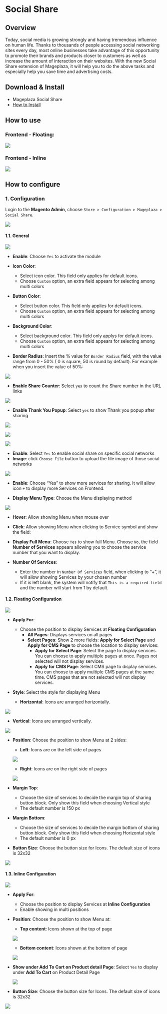 # Social Share

## Overview

Today, social media is growing strongly and having tremendous influence on human life. Thanks to thousands of people accessing social networking sites every day, most online businesses take advantage of this opportunity to promote their brands and products closer to customers as well as increase the amount of interaction on their websites. With the new Social Share extension of Mageplaza, it will help you to do the above tasks and especially help you save time and advertising costs.


## Download & Install

- Mageplaza Social Share
- [How to Install](https://www.mageplaza.com/install-magento-2-extension/)

## How to use

### Frontend - Floating:

![](https://i.imgur.com/Wff29cq.gif)


### Frontend - Inline

![](https://i.imgur.com/UJ1Dtpl.png)

## How to configure

### 1. Configuration

Login to the **Magento Admin**, choose `Store > Configuration > Mageplaza > Social Share`.

![](https://i.imgur.com/cIE9dtk.gif)

#### 1.1. General

![](https://i.imgur.com/nvupGDh.png)


- **Enable**: Choose `Yes` to activate the module

- **Icon Color**: 
  - Select icon color. This field only applies for default icons. 
  - Choose `Custom` option, an extra field appears for selecting among multi colors
  
- **Button Color**: 
  - Select button color. This field only applies for default icons. 
  - Choose `Custom` option, an extra field appears for selecting among multi colors
 
- **Background Color**: 
  - Select background color. This field only applys for default icons. 
  - Choose `Custom` option, an extra field appears for selecting among multi colors

- **Border Radius**: Insert the % value for `Border Radius` field, with the value range from 0 - 50% ( 0 is square, 50 is round by default). For example when you insert the value of 50%:


![](https://i.imgur.com/LtIjjxv.png)


- **Enable Share Counter**: Select `yes` to count the Share number in the URL links

![](https://i.imgur.com/8tkmXCI.png)

- **Enable Thank You Popup**: Select `yes` to show Thank you popup after sharing

![](https://i.imgur.com/iBVBNMD.png)

![](https://i.imgur.com/ifB51Fu.png)

![](https://i.imgur.com/pXQh5gu.png)

- **Enable**: Select `Yes` to enable social share on specific social networks
- **Image**: click `Choose File` button to upload the file image of those social networks

![](https://i.imgur.com/IzSY8b7.png)


- **Enable**: Choose “Yes” to show more services for sharing. It will allow icon ``+`` to display more Services on Frontend.

- **Display Menu Type**: Choose the Menu displaying method 

![](https://i.imgur.com/ljJV4KR.png)

  - **Hover**: Allow showing Menu when mouse over
  - **Click**: Allow showing Menu when clicking to Service symbol and show the field: 
  - **Display Full Menu**: Choose `Yes` to show full Menu. Choose `No`, the field **Number of Services** appears allowing you to choose the service number that you want to display.  


  
- **Number Of Services**: 
  - Enter the number in `Number Of Services` field, when clicking to “+”, it will allow showing Services by your chosen number
  - If it is left blank, the system will notify that `This is a required field` and the number will start from 1 by default.  
  
  
  
#### 1.2. Floating Configuration

  ![](https://i.imgur.com/wGClUxR.png)
  
- **Apply For**: 
  - Choose the position to display Services at **Floating Configuration**
    - **All Pages**: Displays services on all pages
    - **Select Pages**: Show 2 more fields: **Apply for Select Page** and **Apply for CMS Page** to choose the location to display services:
        - **Apply for Select Page**: Select the page to display services. You can choose to apply multiple pages at once. Pages not selected will not display services.
        - **Apply for CMS Page**: Select CMS page to display services. You can choose to apply multiple CMS pages at the same time. CMS pages that are not selected will not display services.
  
- **Style**: Select the style for displaying Menu
  - **Horizontal**: Icons are arranged horizontally.


![](https://i.imgur.com/SHNHJLm.gif)


  - **Vertical**: Icons are arranged vertically.


![](https://i.imgur.com/7UARNP7.png)

- **Position**: Choose the position to show Menu at 2 sides:
  - **Left**: Icons are on the left side of pages
  
  ![](https://i.imgur.com/87uRNAr.png)
  
  
  - **Right**: Icons are on the right side of pages
  
  ![](https://i.imgur.com/lUfNXUH.png)
  
- **Margin Top**:
  - Choose the size of services to decide the margin top of sharing button block. Only show this field when choosing Vertical style
  - The default number is 150 px
  
- **Margin Bottom**:
  - Choose the size of services to decide the margin bottom of sharing button block. Only show this field when choosing Horizontal style
  - The default number is 0 px
  
  
- **Button Size**: Choose the button size for Icons. The default size of icons is 32x32

![](https://i.imgur.com/WWF3UwQ.png)

#### 1.3. Inline Configuration

![](https://i.imgur.com/7Evq2x0.png)


- **Apply For**: 
  - Choose the position to display Services at **Inline Configuration**
  - Enable showing in multi positions
  

- **Position**: Choose the position to show Menu at:
  - **Top content**: Icons shown at the top of page
  
  ![](https://i.imgur.com/MbFm7xr.png)
  
  - **Bottom content**: Icons shown at the bottom of page
  
  ![](https://i.imgur.com/eZvn2rh.png)

  
- **Show under Add To Cart on Product detail Page**: Select `Yes` to display under **Add To Cart** on Product Detail Page

  ![](https://i.imgur.com/MBHPOCf.png)
  
  
- **Button Size**: Choose the button size for Icons. The default size of icons is 32x32


![](https://i.imgur.com/IPVN3qC.png)


